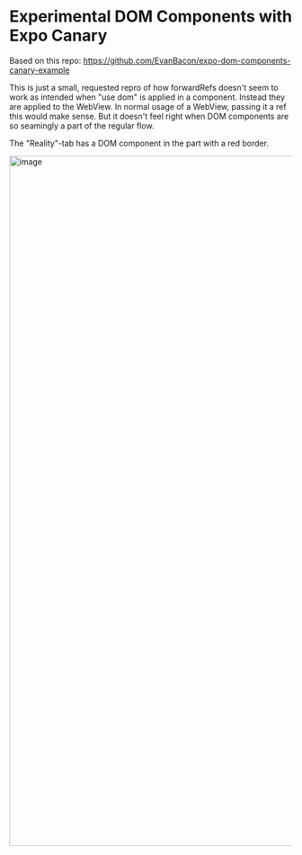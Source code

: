# Experimental DOM Components with Expo Canary

Based on this repo: https://github.com/EvanBacon/expo-dom-components-canary-example

This is just a small, requested repro of how forwardRefs doesn't seem to work as intended when "use dom" is applied in a component.
Instead they are applied to the WebView. In normal usage of a WebView, passing it a ref this would make sense. But it doesn't feel right when DOM components are so seamingly a part of the regular flow.

The "Reality"-tab has a DOM component in the part with a red border.

<img width="1228" alt="image" src="https://github.com/user-attachments/assets/420d0968-ea32-48d6-aea5-41c0ca9e8173">
